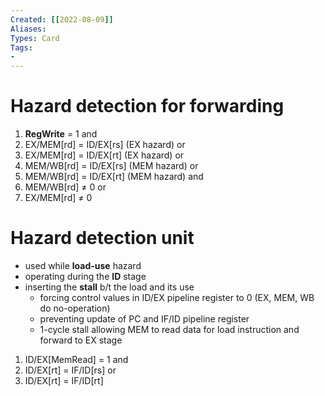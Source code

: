 ```yaml
---
Created: [[2022-08-09]]
Aliases: 
Types: Card
Tags: 
- 
---
```

# Hazard detection for forwarding
1. **RegWrite** = 1 and
2. EX/MEM[rd] = ID/EX[rs] (EX hazard) or
3. EX/MEM[rd] = ID/EX[rt] (EX hazard) or
4. MEM/WB[rd] = ID/EX[rs] (MEM hazard) or
5. MEM/WB[rd] = ID/EX[rt] (MEM hazard) and
6. MEM/WB[rd] $\neq$ 0 or
7. EX/MEM[rd] $\neq$ 0

# Hazard detection unit
- used while **load-use** hazard
- operating during the **ID** stage
- inserting the **stall** b/t the load and its use
  - forcing control values in ID/EX pipeline register to 0
    (EX, MEM, WB do no-operation)
  - preventing update of PC and IF/ID pipeline register
  - 1-cycle stall allowing MEM to read data for load instruction and forward to EX stage
1. ID/EX[MemRead] = 1 and
2. ID/EX[rt] = IF/ID[rs] or
3. ID/EX[rt] = IF/ID[rt]